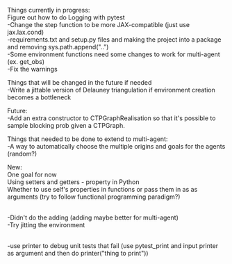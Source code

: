 Things currently in progress:
<br> Figure out how to do Logging with pytest
<br>-Change the step function to be more JAX-compatible (just use jax.lax.cond)
<br>-requirements.txt and setup.py files and making the project into a package and removing sys.path.append("..")
<br>-Some environment functions need some changes to work for multi-agent (ex. get_obs)
<br>-Fix the warnings

Things that will be changed in the future if needed
<br>-Write a jittable version of Delauney triangulation if environment creation becomes a bottleneck

Future:
<br>-Add an extra constructor to CTPGraphRealisation so that it's possible to sample blocking prob given a CTPGraph.

Things that needed to be done to extend to multi-agent:
<br>-A way to automatically choose the multiple origins and goals for the agents (random?)

New:
<br> One goal for now
<br> Using setters and getters - property in Python
<br> Whether to use self's properties in functions or pass them in as as arguments (try to follow functional programming paradigm?)

<br>-Didn't do the adding (adding maybe better for multi-agent)
<br>-Try jitting the environment

<br>-use printer to debug unit tests that fail (use pytest_print and input printer as argument and then do printer("thing to print"))


